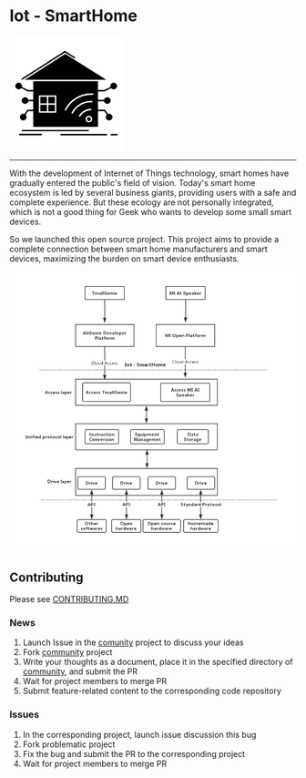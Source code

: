 # Iot - SmartHome

![Overview](./images/README/iotsh.png)

----
With the development of Internet of Things technology, smart homes have 
gradually entered the public's field of vision. Today's smart home 
ecosystem is led by several business giants, providing users with a safe and 
complete experience. But these ecology are not personally integrated, 
which is not a good thing for Geek who wants to develop some small smart devices.

So we launched this open source project. This project aims to provide 
a complete connection between smart home manufacturers and smart devices,
maximizing the burden on smart device enthusiasts.

![Overview](./images/README/Overview-EN.png)

## Contributing

Please see [CONTRIBUTING.MD](CONTRIBUTING.md)

### News

1. Launch Issue in the [comunity](https://github.com/iotsh/community) project to discuss your ideas
1. Fork [community](https://github.com/iotsh/community) project
1. Write your thoughts as a document, place it in the specified directory of [community](https://github.com/iotsh/community), and submit the PR
1. Wait for project members to merge PR
1. Submit feature-related content to the corresponding code repository

### Issues

1. In the corresponding project, launch issue discussion this bug
1. Fork problematic project
1. Fix the bug and submit the PR to the corresponding project
1. Wait for project members to merge PR



